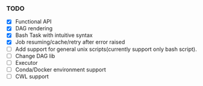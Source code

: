 ### TODO

- [x] Functional API
- [x] DAG rendering
- [x] Bash Task with intuitive syntax
- [x] Job resuming/cache/retry after error raised
- [ ] Add support for general unix scripts(currently support only bash script).
- [ ] Change DAG lib
- [ ] Executor
- [ ] Conda/Docker environment support
- [ ] CWL support
